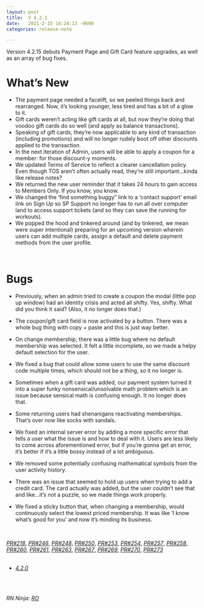 ```yaml
---
layout: post
title:  V 4.2.1
date:   2021-2-15 14:24:13 -0600
categories: release-note

---
```

Version 4.2.15 debuts Payment Page and Gift Card feature upgrades, as well as an array of bug fixes.

# What’s New
- The payment page needed a facelift, so we peeled things back and rearranged. Now, it’s looking younger, less tired and has a bit of a glow to it.
- Gift cards weren’t acting like gift cards at all, but now they’re doing that voodoo gift cards do so well (and apply as balance transactions).
- Speaking of gift cards, they’re now applicable to any kind of transaction (including promotions) and will no longer rudely boot off other discounts applied to the transaction.
- In the next iteration of Admin, users will be able to apply a coupon for a member: for those discount-y moments. 
- We updated Terms of Service to reflect a clearer cancellation policy. Even though TOS aren’t often actually read, they’re still important...kinda like release notes?
- We returned the new user reminder that it takes 24 hours to gain access to Members Only. If you know, you know. 
- We changed the ‘find something buggy” link to a ‘contact support’ email link on Sign Up so SP Support no longer has to run all over computer land to access support tickets (and so they can save the running for workouts). 
- We popped the hood and tinkered around (and by tinkered, we mean were super intentional) preparing for an upcoming version wherein users can add multiple cards, assign a default and delete payment methods from the user profile. 

<br/>

# Bugs

- Previously, when an admin tried to create a coupon the modal (little pop up window) had an identity crisis and acted all shifty. Yes, shifty. What did you think it said? (Also, it no longer does that.) 

- The coupon/gift card field is now activated by a button. There was a whole bug thing with copy + paste and this is just way better. 

- On change membership, there was a little bug where no default membership was selected. It felt a little incomplete, so we made a helpy default selection for the user. 

- We fixed a bug that could allow some users to use the same discount code multiple times, which should not be a thing, so it no longer is.

- Sometimes when a gift card was added, our payment system turned it into a super funky nonsensical/unsolvable math problem which is an issue because sensical math is confusing enough. It no longer does that. 

- Some returning users had shenanigans reactivating memberships. That’s over now like socks with sandals. 

- We fixed an internal server error by adding a more specific error that tells a user what the issue is and how to deal with it. Users are less likely to come across aforementioned error, but if you’re gonna get an error, it’s better if it’s a little bossy instead of a lot ambiguous. 

- We removed some potentially confusing mathematical symbols from the user activity history. 

- There was an issue that seemed to hold up users when trying to add a credit card. The card actually was added, but the user couldn’t see that and like...it’s not a puzzle, so we made things work properly. 

- We fixed a sticky button that, when changing a membership, would continuously select the lowest priced membership. It was like ‘I know what’s good for you’ and now it’s minding its business.




<br/>

*[PR#218](https://github.com/streetparking/my-streetparking/pull/218)*, *[PR#246](https://github.com/streetparking/my-streetparking/pull/246)*, *[PR#248](https://github.com/streetparking/my-streetparking/pull/248)*, *[PR#250](https://github.com/streetparking/my-streetparking/pull/250)*, *[PR#253](https://github.com/streetparking/my-streetparking/pull/253)*, *[PR#254](https://github.com/streetparking/my-streetparking/pull/254)*, *[PR#257](https://github.com/streetparking/my-streetparking/pull/257)*, *[PR#258](https://github.com/streetparking/my-streetparking/pull/258)*, *[PR#260](https://github.com/streetparking/my-streetparking/pull/260)*, *[PR#261](https://github.com/streetparking/my-streetparking/pull/261)*, *[PR#263](https://github.com/streetparking/my-streetparking/pull/263)*, *[PR#267](https://github.com/streetparking/my-streetparking/pull/267)*, *[PR#269](https://github.com/streetparking/my-streetparking/pull/269)*, *[PR#270](https://github.com/streetparking/my-streetparking/pull/270)*, *[PR#273](https://github.com/streetparking/my-streetparking/pull/273)* 
<br/>
<br/>

 * *[4.2.0](https://github.com/streetparking/my-streetparking/releases/tag/v4.2.0)* 
<br/>
<br/>

_RN Ninja: [RO](https://github.com/robyanna)_
 
 
 